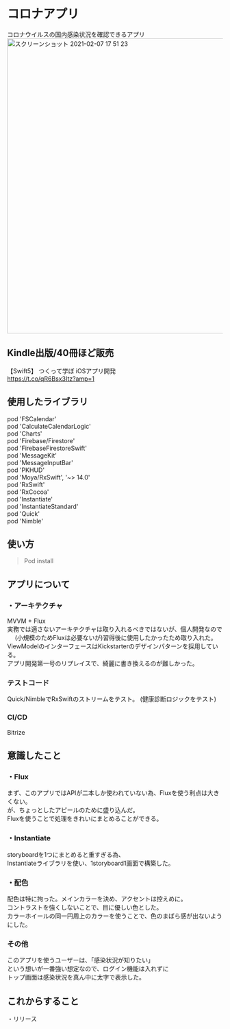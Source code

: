 # コロナアプリ
コロナウイルスの国内感染状況を確認できるアプリ  
<img width="688" alt="スクリーンショット 2021-02-07 17 51 23" src="https://user-images.githubusercontent.com/41160560/107141590-20f1c780-696d-11eb-92e5-e63d24a8b54d.png">


## Kindle出版/40冊ほど販売
【Swift5】 つくって学ぼ iOSアプリ開発  
https://t.co/qR6Bsx3Itz?amp=1  


## 使用したライブラリ
pod 'FSCalendar'  
pod 'CalculateCalendarLogic'  
pod 'Charts'  
pod 'Firebase/Firestore'  
pod 'FirebaseFirestoreSwift'  
pod 'MessageKit'  
pod 'MessageInputBar'  
pod 'PKHUD'  
pod 'Moya/RxSwift', '~> 14.0'  
pod 'RxSwift'  
pod 'RxCocoa'  
pod 'Instantiate'  
pod 'InstantiateStandard'  
pod 'Quick'  
pod 'Nimble'  

## 使い方
>Pod install  

## アプリについて
### ・アーキテクチャ 
MVVM + Flux   
実務では適さないアーキテクチャは取り入れるべきではないが、個人開発なので   　
(小規模のためFluxは必要ないが)習得後に使用したかったため取り入れた。   
ViewModelのインターフェースはKickstarterのデザインパターンを採用している。   
アプリ開発第一号のリプレイスで、綺麗に書き換えるのが難しかった。    

### テストコード 
Quick/NimbleでRxSwiftのストリームをテスト。 
(健康診断ロジックをテスト) 

### CI/CD
Bitrize

## 意識したこと
### ・Flux
まず、このアプリではAPIが二本しか使われていない為、Fluxを使う利点は大きくない。  
が、ちょっとしたアピールのために盛り込んだ。  
Fluxを使うことで処理をきれいにまとめることができる。

### ・Instantiate
storyboardを1つにまとめると重すぎる為、  
Instantiateライブラリを使い、1storyboard1画面で構築した。  

### ・配色
配色は特に拘った。メインカラーを決め、アクセントは控えめに。  
コントラストを強くしないことで、目に優しい色とした。  
カラーホイールの同一円周上のカラーを使うことで、色のまばら感が出ないようにした。  

### その他
このアプリを使うユーザーは、「感染状況が知りたい」  
という想いが一番強い想定なので、ログイン機能は入れずに  
トップ画面は感染状況を真ん中に太字で表示した。  

## これからすること
・リリース  
